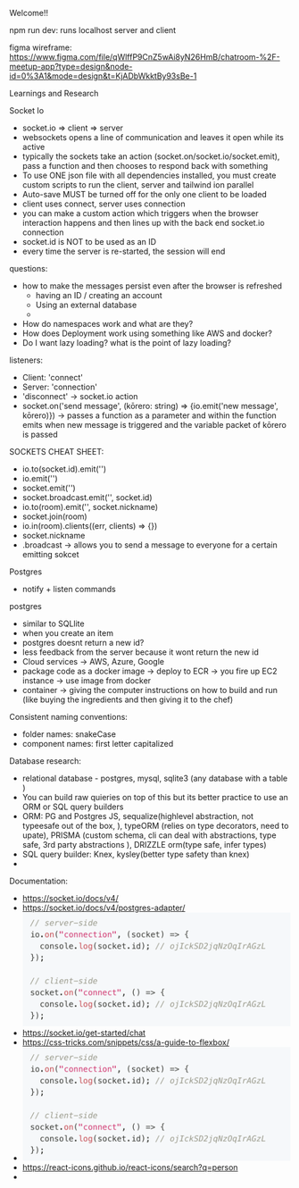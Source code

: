 Welcome!!

npm run dev: runs localhost server and client 

figma wireframe: 
https://www.figma.com/file/qWlffP9CnZ5wAi8yN26HmB/chatroom-%2F-meetup-app?type=design&node-id=0%3A1&mode=design&t=KjADbWkktBy93sBe-1


Learnings and Research
 
 Socket Io 
 - socket.io => client => server
 - websockets opens a line of communication and leaves it open while its active
 - typically the sockets take an action (socket.on/socket.io/socket.emit), pass a function and then chooses to respond back with something
 - To use ONE json file with all dependencies installed, you must create custom scripts to run the client, server and tailwind ion parallel 
 - Auto-save MUST be turned off for the only one client to be loaded
 - client uses connect, server uses connection
 - you can make a custom action which triggers when the browser interaction happens and then lines up with the back end socket.io connection
 - socket.id is NOT to be used as an ID
 - every time the server is re-started, the session will end


 questions: 
 - how to make the messages persist even after the browser is refreshed
    - having an ID / creating an account
    - Using an external database
    - 
 - How do namespaces work and what are they? 
 - How does Deployment work using something like AWS and docker?
 - Do I want lazy loading? what is the point of lazy loading?

 listeners: 
 - Client: 'connect'
 - Server: 'connection' 
 - 'disconnect' ->  socket.io action
 - socket.on('send message', (kōrero: string) => {io.emit('new message', kōrero)}) -> passes a function as a parameter and within the function emits when new message is triggered and the variable packet of kōrero is passed 


SOCKETS CHEAT SHEET: 
- io.to(socket.id).emit('')
- io.emit('')
- socket.emit('')
- socket.broadcast.emit('', socket.id)
- io.to(room).emit('', socket.nickname)
- socket.join(room)
- io.in(room).clients((err, clients) => {})
- socket.nickname
- .broadcast -> allows you to send a message to everyone for a certain emitting sokcet

Postgres
- notify + listen commands

postgres
- similar to SQLlite 
- when you create an item 
- postgres doesnt return a new id? 
- less feedback from the server because it wont return the new id
- Cloud services -> AWS, Azure, Google
- package code as a docker image -> deploy to ECR -> you fire up EC2 instance -> use image from docker
- container -> giving the computer instructions on how to build and run (like buying the ingredients and then giving it to the chef)


Consistent naming conventions: 
- folder names: snakeCase
- component names: first letter capitalized

Database research: 
- relational database - postgres, mysql, sqlite3 (any database with a table )
- You can build raw quieries on top of this but its better practice to use an ORM or 
SQL query builders 
- ORM: PG and Postgres JS, sequalize(highlevel abstraction, not typeesafe out of the box, ), typeORM (relies on type decorators, need to upate), PRISMA (custom schema, cli can deal with abstractions, type safe,  3rd party abstractions ), DRIZZLE orm(type safe, infer types)
- SQL query builder: Knex, kysley(better type safety than knex)
- 


Documentation: 
- https://socket.io/docs/v4/
- https://socket.io/docs/v4/postgres-adapter/
![socket.io postgres adapter](image.png)
- https://socket.io/get-started/chat
- https://css-tricks.com/snippets/css/a-guide-to-flexbox/
- ![Client and server set up](image.png)
- https://react-icons.github.io/react-icons/search?q=person
- 